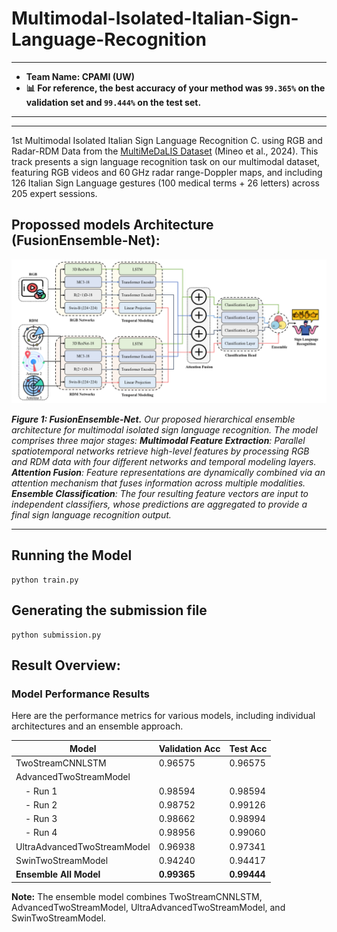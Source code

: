 # Multimodal-Isolated-Italian-Sign-Language-Recognition
---
- **Team Name: CPAMI (UW)**
- **📊 For reference, the best accuracy of your method was `99.365%` on the validation set and `99.444%` on the test set.**
---
---
1st Multimodal Isolated Italian Sign Language Recognition C. using RGB and Radar-RDM Data from the [MultiMeDaLIS Dataset](https://www.kaggle.com/competitions/iccv-mslr-2025-track-2/data) (Mineo et al., 2024). This track presents a sign language recognition task on our multimodal dataset, featuring RGB videos and 60 GHz radar range-Doppler maps, and including 126 Italian Sign Language gestures (100 medical terms + 26 letters) across 205 expert sessions.

## Propossed models Architecture (FusionEnsemble-Net):


![Diagram of the FusionEnsemble-Net Architecture](asset/FusionEnsemble-Net.png)

*__Figure 1: FusionEnsemble-Net.__ Our proposed hierarchical ensemble architecture for multimodal isolated sign language recognition. The model comprises three major stages:  **Multimodal Feature Extraction**: Parallel spatiotemporal networks retrieve high-level features by processing RGB and RDM data with four different networks and temporal modeling layers. **Attention Fusion**: Feature representations are dynamically combined via an attention mechanism that fuses information across multiple modalities. **Ensemble Classification**: The four resulting feature vectors are input to independent classifiers, whose predictions are aggregated to provide a final sign language recognition output.*

---

## Running the Model

```
python train.py 
```

## Generating the submission file

```
python submission.py 
```

## Result Overview:
### Model Performance Results

Here are the performance metrics for various models, including individual architectures and an ensemble approach.

| Model                       | Validation Acc | Test Acc |
|-----------------------------|----------------|----------|
| TwoStreamCNNLSTM            | 0.96575        | 0.96575  |
| AdvancedTwoStreamModel      |                |          |
| &nbsp;&nbsp;&nbsp;&nbsp;- Run 1 | 0.98594        | 0.98594  |
| &nbsp;&nbsp;&nbsp;&nbsp;- Run 2 | 0.98752        | 0.99126  |
| &nbsp;&nbsp;&nbsp;&nbsp;- Run 3 | 0.98662        | 0.98994  |
| &nbsp;&nbsp;&nbsp;&nbsp;- Run 4 | 0.98956        | 0.99060  |
| UltraAdvancedTwoStreamModel | 0.96938        | 0.97341  |
| SwinTwoStreamModel          | 0.94240        | 0.94417  |
| **Ensemble All Model** | **0.99365** | **0.99444** |

**Note:** The ensemble model combines TwoStreamCNNLSTM, AdvancedTwoStreamModel, UltraAdvancedTwoStreamModel, and SwinTwoStreamModel.